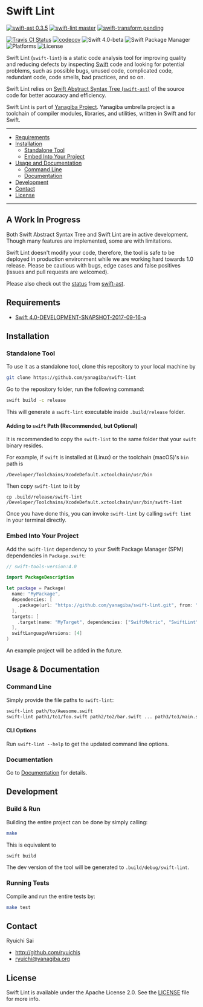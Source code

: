 # Swift Lint

[![swift-ast 0.3.5](https://img.shields.io/badge/swift‐ast-0.3.5-C70025.svg)](https://github.com/yanagiba/swift-ast)
[![swift-lint master](https://img.shields.io/badge/swift‐lint-master-C70025.svg)](https://github.com/yanagiba/swift-lint)
[![swift-transform pending](https://img.shields.io/badge/swift‐transform-pending-C70025.svg)](https://github.com/yanagiba/swift-transform)

[![Travis CI Status](https://api.travis-ci.org/yanagiba/swift-lint.svg?branch=master)](https://travis-ci.org/yanagiba/swift-lint)
[![codecov](https://codecov.io/gh/yanagiba/swift-lint/branch/master/graph/badge.svg)](https://codecov.io/gh/yanagiba/swift-lint)
![Swift 4.0-beta](https://img.shields.io/badge/swift-4.0‐beta-brightgreen.svg)
![Swift Package Manager](https://img.shields.io/badge/SPM-ready-orange.svg)
![Platforms](https://img.shields.io/badge/platform-%20Linux%20|%20macOS%20-red.svg)
![License](https://img.shields.io/github/license/yanagiba/swift-lint.svg)

Swift Lint (`swift-lint`) is a static code analysis tool for improving quality and reducing
defects by inspecting [Swift](https://swift.org/about/) code and looking for
potential problems, such as possible bugs, unused code, complicated code, redundant
code, code smells, bad practices, and so on.

Swift Lint relies on [Swift Abstract Syntax Tree (`swift-ast`)](http://yanagiba.org/swift-ast)
of the source code for better accuracy and efficiency.

Swift Lint is part of [Yanagiba Project](http://yanagiba.org). Yanagiba umbrella project is a toolchain of compiler modules, libraries, and utilities, written in Swift and for Swift.

* * *

- [Requirements](#requirements)
- [Installation](#installation)
  - [Standalone Tool](#standalone-tool)
  - [Embed Into Your Project](#embed-into-your-project)
- [Usage and Documentation](#usage--documentation)
  - [Command Line](#command-line)
  - [Documentation](#documentation)
- [Development](#development)
- [Contact](#contact)
- [License](#license)

* * *

## A Work In Progress

Both Swift Abstract Syntax Tree and Swift Lint are in active development.
Though many features are implemented, some are with limitations.

Swift Lint doesn't modify your code, therefore,
the tool is safe to be deployed in production environment while we are working hard towards 1.0 release.
Please be cautious with bugs, edge cases and false positives (issues and pull requests are welcomed).

Please also check out the [status](https://github.com/yanagiba/swift-ast#a-work-in-progress) from [swift-ast](https://github.com/yanagiba/swift-ast).

## Requirements

- [Swift 4.0-DEVELOPMENT-SNAPSHOT-2017-09-16-a](https://swift.org/download/)

## Installation

### Standalone Tool

To use it as a standalone tool, clone this repository to your local machine by

```bash
git clone https://github.com/yanagiba/swift-lint
```

Go to the repository folder, run the following command:

```bash
swift build -c release
```

This will generate a `swift-lint` executable inside `.build/release` folder.

#### Adding to `swift` Path (Recommended, but Optional)

It is recommended to copy the `swift-lint` to the same folder that your `swift` binary resides.

For example, if `swift` is installed at (Linux) or the toolchain (macOS)'s `bin` path is

```
/Developer/Toolchains/XcodeDefault.xctoolchain/usr/bin
```

Then copy `swift-lint` to it by

```
cp .build/release/swift-lint /Developer/Toolchains/XcodeDefault.xctoolchain/usr/bin/swift-lint
```

Once you have done this, you can invoke `swift-lint` by
calling `swift lint` in your terminal directly.

### Embed Into Your Project

Add the `swift-lint` dependency to your Swift Package Manager (SPM) dependencies in `Package.swift`:

```swift
// swift-tools-version:4.0

import PackageDescription

let package = Package(
  name: "MyPackage",
  dependencies: [
    .package(url: "https://github.com/yanagiba/swift-lint.git", from: "0.2.0")
  ],
  targets: [
    .target(name: "MyTarget", dependencies: ["SwiftMetric", "SwiftLint"]),
  ],
  swiftLanguageVersions: [4]
)
```

An example project will be added in the future.

## Usage & Documentation

### Command Line

Simply provide the file paths to `swift-lint`:

```bash
swift-lint path/to/Awesome.swift
swift-lint path1/to1/foo.swift path2/to2/bar.swift ... path3/to3/main.swift
```

#### CLI Options

Run `swift-lint --help` to get the updated command line options.

### Documentation

Go to [Documentation](Documentation/README.md) for details.

## Development

### Build & Run

Building the entire project can be done by simply calling:

```bash
make
```

This is equivalent to

```bash
swift build
```

The dev version of the tool will be generated to `.build/debug/swift-lint`.

### Running Tests

Compile and run the entire tests by:

```bash
make test
```

## Contact

Ryuichi Sai

- http://github.com/ryuichis
- ryuichi@yanagiba.org

## License

Swift Lint is available under the Apache License 2.0.
See the [LICENSE](LICENSE) file for more info.

